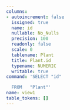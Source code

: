 ```yaml
---
columns:
- autoincrement: false
  issigned: true
  name: id
  nullable: No_Nulls
  precision: 100
  readonly: false
  scale: 0
  tablename: Plant
  title: Plant.id
  typename: NUMERIC
  writable: true
command: 'SELECT "id"

  FROM   "Plant"'
name: view1
table_tokens: []
---
```

